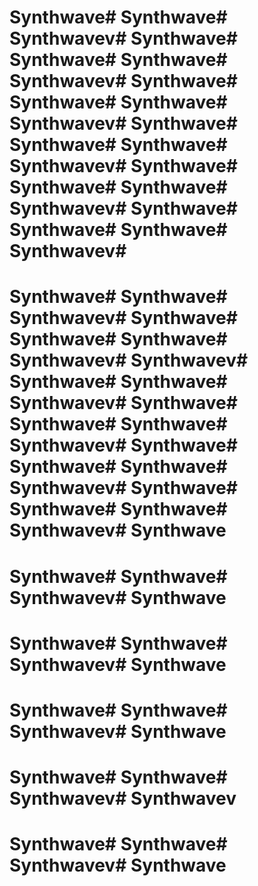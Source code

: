 # Synthwave# Synthwave# Synthwavev# Synthwave# Synthwave# Synthwave# Synthwavev# Synthwave# Synthwave# Synthwave# Synthwavev# Synthwave# Synthwave# Synthwave# Synthwavev# Synthwave# Synthwave# Synthwave# Synthwavev# Synthwave# Synthwave# Synthwave# Synthwavev# 
# Synthwave# Synthwave# Synthwavev# Synthwave# Synthwave# Synthwave# Synthwavev# Synthwavev# Synthwave# Synthwave# Synthwavev# Synthwave# Synthwave# Synthwave# Synthwavev# Synthwave# Synthwave# Synthwave# Synthwavev# Synthwave# Synthwave# Synthwave# Synthwavev# Synthwave
# Synthwave# Synthwave# Synthwavev# Synthwave
# Synthwave# Synthwave# Synthwavev# Synthwave
# Synthwave# Synthwave# Synthwavev# Synthwave
# Synthwave# Synthwave# Synthwavev# Synthwavev
# Synthwave# Synthwave# Synthwavev# Synthwave
